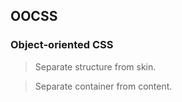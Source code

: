 ## OOCSS

### Object-oriented CSS

> Separate structure from skin.

> Separate container from content.
